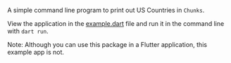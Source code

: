 A simple command line program to print out US Countries in `Chunks`.

View the application in the [example.dart](./bin/example.dart) file and run it in the command line with `dart run`.

Note: Although you can use this package in a Flutter application, this example app is not.
